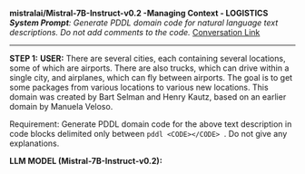 **mistralai/Mistral-7B-Instruct-v0.2 -Managing Context - LOGISTICS**
_**System Prompt**: Generate PDDL domain code for natural language text descriptions. Do not add comments to the code._ [Conversation Link](https://hf.co/chat/r/y55hLiL)

---
**STEP 1:**
**USER:**
There are several cities, each containing several locations, some of which are airports. There are also trucks, which can drive within a single city, and airplanes, which can fly between airports. The goal is to get some packages from various locations to various new locations. This domain was created by Bart Selman and Henry Kautz, based on an earlier domain by Manuela Veloso.

Requirement: Generate PDDL domain code for the above text description in code blocks delimited only between ```pddl <CODE></CODE> ```. Do not give any explanations.

**LLM MODEL (Mistral-7B-Instruct-v0.2):**
```pddl
